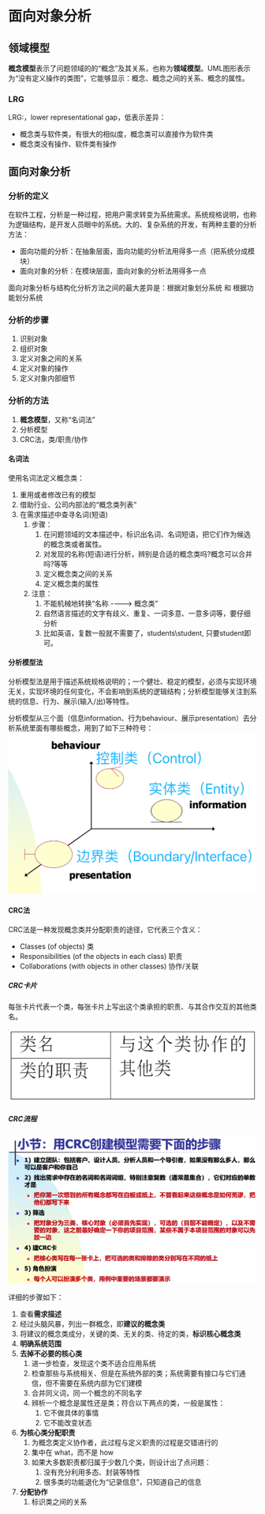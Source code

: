 # 面向对象分析

## 领域模型
**概念模型**表示了问题领域的的“概念”及其关系，也称为**领域模型**。UML图形表示为“没有定义操作的类图”，它能够显示：概念、概念之间的关系、概念的属性。

### LRG
LRG:，lower representational gap，低表示差异：
* 概念类与软件类，有很大的相似度，概念类可以直接作为软件类
* 概念类没有操作、软件类有操作

## 面向对象分析

### 分析的定义
在软件工程，分析是一种过程，把用户需求转变为系统需求。系统规格说明，也称为逻辑结构，是开发人员眼中的系统。大的、复杂系统的开发，有两种主要的分析方法：
* 面向功能的分析：在抽象层面，面向功能的分析法用得多一点（把系统分成模块）
* 面向对象的分析：在模块层面，面向对象的分析法用得多一点

面向对象分析与结构化分析方法之间的最大差异是：根据对象划分系统 和 根据功能划分系统

### 分析的步骤
1. 识别对象
2. 组织对象
3. 定义对象之间的关系
4. 定义对象的操作
5. 定义对象内部细节

### 分析的方法
1. **概念模型**，又称“名词法”
2. 分析模型
3. CRC法，类/职责/协作

#### 名词法
使用名词法定义概念类：
1. 重用或者修改已有的模型
2. 借助行业、公司内部法的“概念类列表”
3. 在需求描述中查寻名词(短语)
   1. 步骤：
      1. 在问题领域的文本描述中，标识出名词、名词短语，把它们作为候选的概念类或者属性。
      2. 对发现的名称(短语)进行分析，辨别是合适的概念类吗?概念可以合并吗?等等
      3. 定义概念类之间的关系
      4. 定义概念类的属性
   2. 注意：
      1. 不能机械地转换“名称 ----> 概念类”
      2. 自然语言描述的文字有歧义、重复、一词多意、一意多词等，要仔细分析
      3. 比如英语，复数一般就不需要了，students\student, 只要student即可。

#### 分析模型法
分析模型法是用于描述系统规格说明的；一个健壮、稳定的模型，必须与实现环境无关，实现环境的任何变化，不会影响到系统的逻辑结构；分析模型能够关注到系统的信息、行为、展示(输入/出)等特性。

分析模型从三个面（信息information、行为behaviour、展示presentation）去分析系统里面有哪些概念，用到了如下三种符号：
![面向对象分析+20220220171236](https://raw.githubusercontent.com/loli0con/picgo/master/images/%E9%9D%A2%E5%90%91%E5%AF%B9%E8%B1%A1%E5%88%86%E6%9E%90%2B20220220171236.png%2B2022-02-20-17-12-38)

#### CRC法
CRC法是一种发现概念类并分配职责的途径，它代表三个含义：
* Classes (of objects) 类
* Responsibilities (of the objects in each class) 职责
* Collaborations (with objects in other classes) 协作/关联

##### CRC卡片
每张卡片代表一个类，每张卡片上写出这个类承担的职责、与其合作交互的其他类名。

![面向对象分析+20220223124438](https://raw.githubusercontent.com/loli0con/picgo/master/images/%E9%9D%A2%E5%90%91%E5%AF%B9%E8%B1%A1%E5%88%86%E6%9E%90%2B20220223124438.png%2B2022-02-23-12-44-38)

##### CRC流程
![面向对象分析+20220223125400](https://raw.githubusercontent.com/loli0con/picgo/master/images/%E9%9D%A2%E5%90%91%E5%AF%B9%E8%B1%A1%E5%88%86%E6%9E%90%2B20220223125400.png%2B2022-02-23-12-54-02)

详细的步骤如下：
1. 查看**需求描述**
2. 经过头脑风暴，列出一群概念，即**建议的概念类**
3. 将建议的概念类成分，关键的类、无关的类、待定的类，**标识核心概念类**
4. **明确系统范围**
5. **去掉不必要的核心类**
   1. 进一步检查，发现这个类不适合应用系统
   2. 检查那些与系统相关、但是在系统外部的类；系统需要有接口与它们通信，但不需要在系统内部为它们建模
   3. 合并同义词，同一个概念的不同名字
   4. 辨析一个概念是属性还是类；符合以下两点的类，一般是属性：
      1. 它不做具体的事情
      2. 它不能改变状态
6. **为核心类分配职责**
   1. 为概念类定义协作者，此过程与定义职责的过程是交错进行的
   2. 集中在 what，而不是 how
   3. 如果大多数职责都归属于少数几个类，则设计出了点问题：
      1. 没有充分利用多态、封装等特性
      2. 很多类的功能退化为“记录信息”，只知道自己的信息
7. **分配协作**
   1. 标识类之间的关系